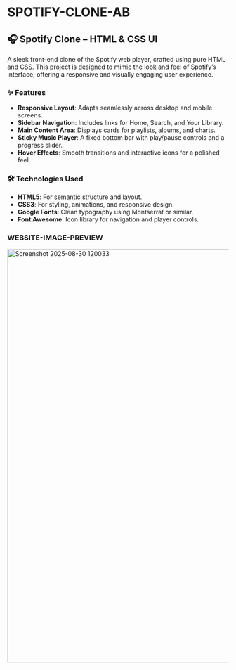 # SPOTIFY-CLONE-AB

## 🎧 Spotify Clone – HTML & CSS UI

A sleek front-end clone of the Spotify web player, crafted using pure HTML and CSS. This project is designed to mimic the look and feel of Spotify’s interface, offering a responsive and visually engaging user experience.

### ✨ Features

- **Responsive Layout**: Adapts seamlessly across desktop and mobile screens.
- **Sidebar Navigation**: Includes links for Home, Search, and Your Library.
- **Main Content Area**: Displays cards for playlists, albums, and charts.
- **Sticky Music Player**: A fixed bottom bar with play/pause controls and a progress slider.
- **Hover Effects**: Smooth transitions and interactive icons for a polished feel.

### 🛠 Technologies Used

- **HTML5**: For semantic structure and layout.
- **CSS3**: For styling, animations, and responsive design.
- **Google Fonts**: Clean typography using Montserrat or similar.
- **Font Awesome**: Icon library for navigation and player controls.

### WEBSITE-IMAGE-PREVIEW
<img width="1904" height="941" alt="Screenshot 2025-08-30 120033" src="https://github.com/user-attachments/assets/ac370536-943f-4eda-bd78-beb1ad216f40" />




